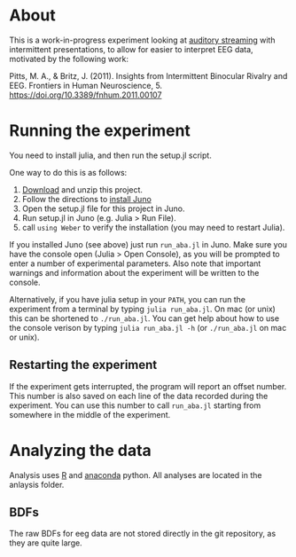 # About

This is a work-in-progress experiment looking at
[auditory streaming](http://www.nature.com/nrn/journal/v14/n10/fig_tab/nrn3565_F3.html)
with intermittent presentations, to allow for easier to interpret EEG data,
motivated by the following work:

Pitts, M. A., & Britz, J. (2011). Insights from Intermittent Binocular Rivalry and EEG. Frontiers in Human Neuroscience, 5. https://doi.org/10.3389/fnhum.2011.00107

# Running the experiment

You need to install julia, and then run the setup.jl script.

One way to do this is as follows:

1. [Download](https://github.com/haberdashPI/navy_wordstream/archive/master.zip)
   and unzip this project.
2. Follow the directions to [install Juno](https://github.com/JunoLab/uber-juno/blob/master/setup.md)
3. Open the setup.jl file for this project in Juno.
4. Run setup.jl in Juno (e.g. Julia > Run File).
5. call `using Weber` to verify the installation (you may need to restart Julia).

If you installed Juno (see above) just run `run_aba.jl` in Juno.  Make
sure you have the console open (Julia > Open Console), as you will be prompted
to enter a number of experimental parameters. Also note that important warnings
and information about the experiment will be written to the console.

Alternatively, if you have julia setup in your `PATH`, you can run the
experiment from a terminal by typing `julia run_aba.jl`. On mac (or unix)
this can be shortened to `./run_aba.jl`. You can get help about how to
use the console verison by typing `julia run_aba.jl -h` (or `./run_aba.jl` on
mac or unix).

## Restarting the experiment

If the experiment gets interrupted, the program will report an offset
number. This number is also saved on each line of the data recorded during
the experiment. You can use this number to call `run_aba.jl` starting from
somewhere in the middle of the experiment.

# Analyzing the data

Analysis uses [R](https://www.r-project.org/) and
[anaconda](https://www.continuum.io/downloads) python. All analyses are located
in the anlaysis folder. 

## BDFs

The raw BDFs for eeg data are not stored directly in the git repository, as they are quite
large. 
